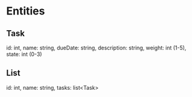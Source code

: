 # Entities

## Task ##

id: int, name: string, dueDate: string, description: string, weight: int (1-5), state: int (0-3)

## List ##

id: int, name: string, tasks: list&lt;Task&gt;